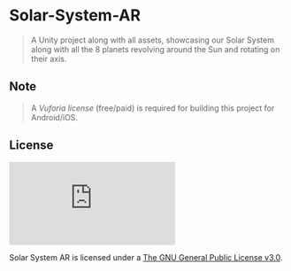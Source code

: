 # Solar-System-AR
>A Unity project along with all assets, showcasing our Solar System along with all the 8 planets revolving around the Sun and rotating on their axis.

## Note
> A *Vuforia license* (free/paid) is required for building this project for Android/iOS.

## License

[![The GNU General Public License v3.0](https://www.gnu.org/licenses/gpl-3.0.en.html)](https://www.gnu.org/licenses/gpl-3.0.en.html)

Solar System AR is licensed under a [The GNU General Public License v3.0](https://www.gnu.org/licenses/gpl-3.0.en.html).
